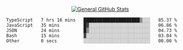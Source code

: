 <p align="center">
  <a href="https://github.com/AndyDevv">
    <img src="https://github-readme-stats.vercel.app/api?username=AndyDevv&custom_title=General%20GitHub%20Stats&theme=aura_dark" alt="General GitHub Stats">
  </a>
</p>

<!--START_SECTION:waka-->

```text
TypeScript   7 hrs 16 mins   █████████████████████▒░░░   85.37 %
JavaScript   35 mins         █▓░░░░░░░░░░░░░░░░░░░░░░░   06.86 %
JSON         24 mins         █▒░░░░░░░░░░░░░░░░░░░░░░░   04.73 %
Bash         15 mins         ▓░░░░░░░░░░░░░░░░░░░░░░░░   03.04 %
Other        0 secs          ░░░░░░░░░░░░░░░░░░░░░░░░░   00.00 %
```

<!--END_SECTION:waka-->
